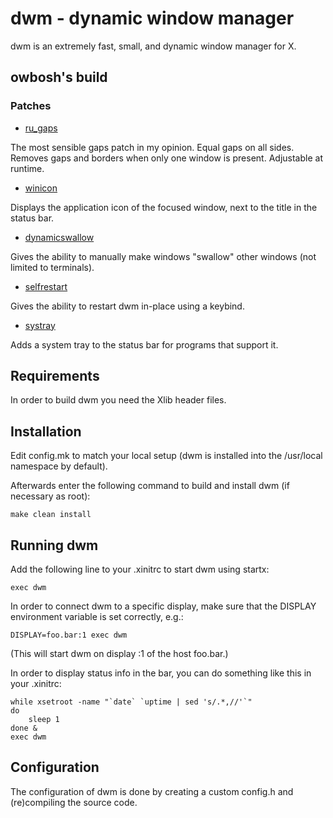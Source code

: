 # dwm - dynamic window manager
dwm is an extremely fast, small, and dynamic window manager for X.

## owbosh's build
### Patches
- [ru_gaps](https://dwm.suckless.org/patches/ru_gaps/)

The most sensible gaps patch in my opinion. Equal gaps on all sides. Removes gaps and borders when only one window is present. Adjustable at runtime.
- [winicon](https://dwm.suckless.org/patches/winicon/)

Displays the application icon of the focused window, next to the title in the status bar.
- [dynamicswallow](https://dwm.suckless.org/patches/dynamicswallow/)

Gives the ability to manually make windows "swallow" other windows (not limited to terminals).
- [selfrestart](https://dwm.suckless.org/patches/selfrestart/)

Gives the ability to restart dwm in-place using a keybind.
- [systray](https://dwm.suckless.org/patches/systray/)

Adds a system tray to the status bar for programs that support it.

## Requirements
In order to build dwm you need the Xlib header files.

## Installation
Edit config.mk to match your local setup (dwm is installed into
the /usr/local namespace by default).

Afterwards enter the following command to build and install dwm (if
necessary as root):

    make clean install

## Running dwm
Add the following line to your .xinitrc to start dwm using startx:

    exec dwm

In order to connect dwm to a specific display, make sure that
the DISPLAY environment variable is set correctly, e.g.:

    DISPLAY=foo.bar:1 exec dwm

(This will start dwm on display :1 of the host foo.bar.)

In order to display status info in the bar, you can do something
like this in your .xinitrc:

    while xsetroot -name "`date` `uptime | sed 's/.*,//'`"
    do
    	sleep 1
    done &
    exec dwm

## Configuration
The configuration of dwm is done by creating a custom config.h
and (re)compiling the source code.
